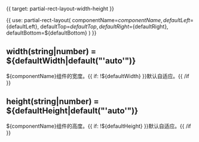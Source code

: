 {{ target: partial-rect-layout-width-height }}

{{ use: partial-rect-layout(
    componentName=${componentName}, defaultLeft=${defaultLeft},
    defaultTop=${defaultTop},
    defaultRight=${defaultRight},
    defaultBottom=${defaultBottom}
) }}

## width(string|number) = ${defaultWidth|default("'auto'")}

${componentName}组件的宽度。{{ if: !${defaultWidth} }}默认自适应。{{ /if }}

## height(string|number) = ${defaultHeight|default("'auto'")}

${componentName}组件的高度。{{ if: !${defaultHeight} }}默认自适应。{{ /if }}
